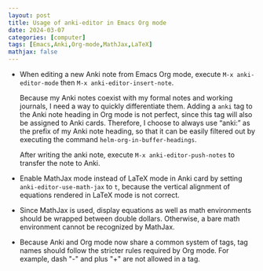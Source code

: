 ```yaml
---
layout: post
title: Usage of anki-editor in Emacs Org mode
date: 2024-03-07
categories: [computer]
tags: [Emacs,Anki,Org-mode,MathJax,LaTeX]
mathjax: false
---
```


-   When editing a new Anki note from Emacs Org mode, execute `M-x anki-editor-mode` then `M-x anki-editor-insert-note`.
    
    Because my Anki notes coexist with my formal notes and working journals, I need a way to quickly differentiate them. Adding a `anki` tag to the Anki note heading in Org mode is not perfect, since this tag will also be assigned to Anki cards. Therefore, I choose to always use &ldquo;anki:&rdquo; as the prefix of my Anki note heading, so that it can be easily filtered out by executing the command `helm-org-in-buffer-headings`.
    
    After writing the anki note, execute `M-x anki-editor-push-notes` to transfer the note to Anki.

-   Enable MathJax mode instead of LaTeX mode in Anki card by setting `anki-editor-use-math-jax` to `t`, because the vertical alignment of equations rendered in LaTeX mode is not correct.
-   Since MathJax is used, display equations as well as math environments should be wrapped between double dollars. Otherwise, a bare math environment cannot be recognized by MathJax.
-   Because Anki and Org mode now share a common system of tags, tag names should follow the stricter rules required by Org mode. For example, dash "-" and plus "+" are not allowed in a tag.
